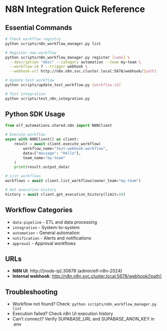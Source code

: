 # N8N Integration Quick Reference

## Essential Commands

```bash
# Check workflow registry
python scripts/n8n_workflow_manager.py list

# Register new workflow
python scripts/n8n_workflow_manager.py register [name] \
  --description "desc" --category automation --team my-team \
  --workflow-id 7 --trigger webhook \
  --webhook-url http://n8n.n8n.svc.cluster.local:5678/webhook/[path]

# Update test workflow
python scripts/update_test_workflow.py [workflow-id]

# Test integration
python scripts/test_n8n_integration.py
```

## Python SDK Usage

```python
from elf_automations.shared.n8n import N8NClient

# Execute workflow
async with N8NClient() as client:
    result = await client.execute_workflow(
        workflow_name="test-webhook-workflow",
        data={"message": "Hello"},
        team_name="my-team"
    )
    print(result.output_data)

# List workflows
workflows = await client.list_workflows(owner_team="my-team")

# Get execution history
history = await client.get_execution_history(limit=10)
```

## Workflow Categories
- `data-pipeline` - ETL and data processing
- `integration` - System-to-system
- `automation` - General automation
- `notification` - Alerts and notifications
- `approval` - Approval workflows

## URLs
- **N8N UI**: http://[node-ip]:30678 (admin/elf-n8n-2024)
- **Internal webhook**: http://n8n.n8n.svc.cluster.local:5678/webhook/[path]

## Troubleshooting
- Workflow not found? Check: `python scripts/n8n_workflow_manager.py list`
- Execution failed? Check n8n UI execution history
- Can't connect? Verify SUPABASE_URL and SUPABASE_ANON_KEY in .env
